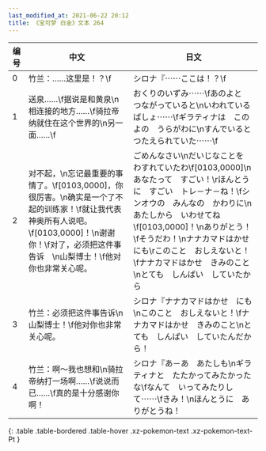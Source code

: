 ```yaml
---
last_modified_at: 2021-06-22 20:12
title: 《宝可梦 白金》文本 264
---
```

| 编号 | 中文 | 日文 |
| ---- | ---- | ---- |
| 0 | 竹兰：……这里是！？\f | シロナ『⋯⋯ここは！？\f |
| 1 | 送泉……\f据说是和黄泉\n相连接的地方……\f骑拉帝纳就住在这个世界的\n另一面……\f | おくりのいずみ⋯⋯\fあのよと　つながっていると\nいわれている　ばしょ⋯⋯\fギラティナは　このよの　うらがわに\nすんでいると　つたえられていた⋯⋯\f |
| 2 | 对不起，\n忘记最重要的事情了。\f[0103,0000]，你很厉害。\n确实是一个了不起的训练家！\f就让我代表神奥所有人说吧。\f[0103,0000]！\n谢谢你！\f对了，必须把这件事告诉　\n山梨博士！\f他对你也非常关心呢。 | ごめんなさい\nだいじなことを　わすれていたわ\f[0103,0000]\nあなたって　すごい！\rほんとうに　すごい　トレ－ナ－ね！\fシンオウの　みんなの　かわりに\nあたしから　いわせてね\f[0103,0000]！\nありがとう！\fそうだわ！\nナナカマドはかせ　にも\rこのこと　おしえないと！\fナナカマドはかせ　きみのこと\nとても　しんぱい　していたから |
| 3 | 竹兰：必须把这件事告诉\n山梨博士！\f他对你也非常关心呢。 | シロナ『ナナカマドはかせ　にも\nこのこと　おしえないと！\fナナカマドはかせ　きみのこと\nとても　しんぱい　していたんだから！ |
| 4 | 竹兰：啊～我也想和\n骑拉帝纳打一场啊……\f说说而已……\f真的是十分感谢你啊！ | シロナ『あ－あ　あたしも\nギラティナと　たたかってみたかったな\fなんて　いってみたりして⋯⋯\fきみ！\nほんとうに　ありがとうね！ |
{: .table .table-bordered .table-hover .xz-pokemon-text .xz-pokemon-text-Pt }